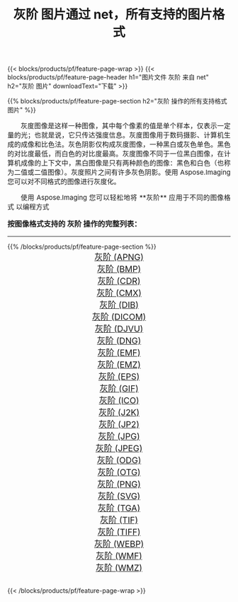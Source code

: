 ﻿---
title: 灰阶 图片通过 net，所有支持的图片格式 
weight: 3920
url: /zh-hans/net/grayscale/ 
lang: zh-hans
langdirlevel: 2
locales: zh-hans,ja,it,ru,de,es,fr,nl,id,lt,pl,pt,vi,tr,ko,zh-hant,ar,hi,th,sv,cs,uk,he
description: 使用 Aspose.Imaging 你可以轻松地通过 net 获取 灰阶 图像
---

{{< blocks/products/pf/feature-page-wrap >}}
{{< blocks/products/pf/feature-page-header h1="图片文件 灰阶 来自 net" h2="灰阶 图片" downloadText="下载" >}}


{{% blocks/products/pf/feature-page-section  h2="灰阶 操作的所有支持格式图片" %}}
<p align="justify" style="text-indent:2em;font-size:15px;">
灰度图像是这样一种图像，其中每个像素的值是单个样本，仅表示一定量的光；也就是说，它只传达强度信息。灰度图像用于数码摄影、计算机生成的成像和比色法。灰色阴影仅构成灰度图像，一种黑白或灰色单色。黑色的对比度最低，而白色的对比度最高。灰度图像不同于一位黑白图像，在计算机成像的上下文中，黑白图像是只有两种颜色的图像：黑色和白色（也称为二值或二值图像）。灰度照片之间有许多灰色阴影。使用 Aspose.Imaging 您可以对不同格式的图像进行灰度化。
</p>
<p align="justify" style="text-indent:2em;font-size:15px;">
使用 Aspose.Imaging 您可以轻松地将 **灰阶** 应用于不同的图像格式 以编程方式
</p>
<h3 style="margin-top:16px;">
按图像格式支持的 灰阶 操作的完整列表：
</h3>
<hr/>
{{% /blocks/products/pf/feature-page-section %}}
<div class="container-fluid productfamilypage bg-gray">
    <div class="convertypes bg-gray agp-content section">
        <div class="container">
		<div class="row other-converters" style="gap: 10px;font-size: 19px;text-align:center;">
		    <div class='col-md-3 other-converter remove-lp remove-rp'><a href="/imaging/zh-hans/net/grayscale/apng/" style="padding:15px;">灰阶 (APNG)</a></div><div class='col-md-3 other-converter remove-lp remove-rp'><a href="/imaging/zh-hans/net/grayscale/bmp/" style="padding:15px;">灰阶 (BMP)</a></div><div class='col-md-3 other-converter remove-lp remove-rp'><a href="/imaging/zh-hans/net/grayscale/cdr/" style="padding:15px;">灰阶 (CDR)</a></div><div class='col-md-3 other-converter remove-lp remove-rp'><a href="/imaging/zh-hans/net/grayscale/cmx/" style="padding:15px;">灰阶 (CMX)</a></div><div class='col-md-3 other-converter remove-lp remove-rp'><a href="/imaging/zh-hans/net/grayscale/dib/" style="padding:15px;">灰阶 (DIB)</a></div><div class='col-md-3 other-converter remove-lp remove-rp'><a href="/imaging/zh-hans/net/grayscale/dicom/" style="padding:15px;">灰阶 (DICOM)</a></div><div class='col-md-3 other-converter remove-lp remove-rp'><a href="/imaging/zh-hans/net/grayscale/djvu/" style="padding:15px;">灰阶 (DJVU)</a></div><div class='col-md-3 other-converter remove-lp remove-rp'><a href="/imaging/zh-hans/net/grayscale/dng/" style="padding:15px;">灰阶 (DNG)</a></div><div class='col-md-3 other-converter remove-lp remove-rp'><a href="/imaging/zh-hans/net/grayscale/emf/" style="padding:15px;">灰阶 (EMF)</a></div><div class='col-md-3 other-converter remove-lp remove-rp'><a href="/imaging/zh-hans/net/grayscale/emz/" style="padding:15px;">灰阶 (EMZ)</a></div><div class='col-md-3 other-converter remove-lp remove-rp'><a href="/imaging/zh-hans/net/grayscale/eps/" style="padding:15px;">灰阶 (EPS)</a></div><div class='col-md-3 other-converter remove-lp remove-rp'><a href="/imaging/zh-hans/net/grayscale/gif/" style="padding:15px;">灰阶 (GIF)</a></div><div class='col-md-3 other-converter remove-lp remove-rp'><a href="/imaging/zh-hans/net/grayscale/ico/" style="padding:15px;">灰阶 (ICO)</a></div><div class='col-md-3 other-converter remove-lp remove-rp'><a href="/imaging/zh-hans/net/grayscale/j2k/" style="padding:15px;">灰阶 (J2K)</a></div><div class='col-md-3 other-converter remove-lp remove-rp'><a href="/imaging/zh-hans/net/grayscale/jp2/" style="padding:15px;">灰阶 (JP2)</a></div><div class='col-md-3 other-converter remove-lp remove-rp'><a href="/imaging/zh-hans/net/grayscale/jpg/" style="padding:15px;">灰阶 (JPG)</a></div><div class='col-md-3 other-converter remove-lp remove-rp'><a href="/imaging/zh-hans/net/grayscale/jpeg/" style="padding:15px;">灰阶 (JPEG)</a></div><div class='col-md-3 other-converter remove-lp remove-rp'><a href="/imaging/zh-hans/net/grayscale/odg/" style="padding:15px;">灰阶 (ODG)</a></div><div class='col-md-3 other-converter remove-lp remove-rp'><a href="/imaging/zh-hans/net/grayscale/otg/" style="padding:15px;">灰阶 (OTG)</a></div><div class='col-md-3 other-converter remove-lp remove-rp'><a href="/imaging/zh-hans/net/grayscale/png/" style="padding:15px;">灰阶 (PNG)</a></div><div class='col-md-3 other-converter remove-lp remove-rp'><a href="/imaging/zh-hans/net/grayscale/svg/" style="padding:15px;">灰阶 (SVG)</a></div><div class='col-md-3 other-converter remove-lp remove-rp'><a href="/imaging/zh-hans/net/grayscale/tga/" style="padding:15px;">灰阶 (TGA)</a></div><div class='col-md-3 other-converter remove-lp remove-rp'><a href="/imaging/zh-hans/net/grayscale/tif/" style="padding:15px;">灰阶 (TIF)</a></div><div class='col-md-3 other-converter remove-lp remove-rp'><a href="/imaging/zh-hans/net/grayscale/tiff/" style="padding:15px;">灰阶 (TIFF)</a></div><div class='col-md-3 other-converter remove-lp remove-rp'><a href="/imaging/zh-hans/net/grayscale/webp/" style="padding:15px;">灰阶 (WEBP)</a></div><div class='col-md-3 other-converter remove-lp remove-rp'><a href="/imaging/zh-hans/net/grayscale/wmf/" style="padding:15px;">灰阶 (WMF)</a></div><div class='col-md-3 other-converter remove-lp remove-rp'><a href="/imaging/zh-hans/net/grayscale/wmz/" style="padding:15px;">灰阶 (WMZ)</a></div>
                </div>
        </div>
    </div>
</div>
<br/>

{{< /blocks/products/pf/feature-page-wrap >}}

